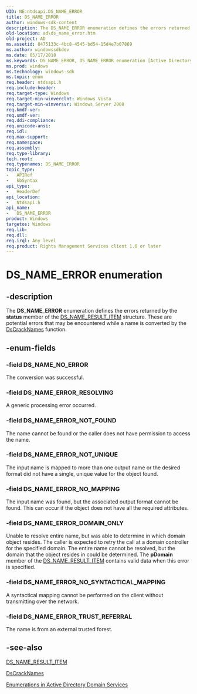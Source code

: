 ```yaml
---
UID: NE:ntdsapi.DS_NAME_ERROR
title: DS_NAME_ERROR
author: windows-sdk-content
description: The DS_NAME_ERROR enumeration defines the errors returned by the status member of the DS_NAME_RESULT_ITEM structure. These are potential errors that may be encountered while a name is converted by the DsCrackNames function.
old-location: ad\ds_name_error.htm
old-project: AD
ms.assetid: 8475133c-4bc8-4545-bd54-15d4e7b07869
ms.author: windowssdkdev
ms.date: 05/17/2018
ms.keywords: DS_NAME_ERROR, DS_NAME_ERROR enumeration [Active Directory], DS_NAME_ERROR_DOMAIN_ONLY, DS_NAME_ERROR_NOT_FOUND, DS_NAME_ERROR_NOT_UNIQUE, DS_NAME_ERROR_NO_MAPPING, DS_NAME_ERROR_NO_SYNTACTICAL_MAPPING, DS_NAME_ERROR_RESOLVING, DS_NAME_ERROR_TRUST_REFERRAL, DS_NAME_NO_ERROR, _glines_ds_name_error, ad.ds__name__error, ad.ds_name_error, ntdsapi/DS_NAME_ERROR, ntdsapi/DS_NAME_ERROR_DOMAIN_ONLY, ntdsapi/DS_NAME_ERROR_NOT_FOUND, ntdsapi/DS_NAME_ERROR_NOT_UNIQUE, ntdsapi/DS_NAME_ERROR_NO_MAPPING, ntdsapi/DS_NAME_ERROR_NO_SYNTACTICAL_MAPPING, ntdsapi/DS_NAME_ERROR_RESOLVING, ntdsapi/DS_NAME_ERROR_TRUST_REFERRAL, ntdsapi/DS_NAME_NO_ERROR
ms.prod: windows
ms.technology: windows-sdk
ms.topic: enum
req.header: ntdsapi.h
req.include-header: 
req.target-type: Windows
req.target-min-winverclnt: Windows Vista
req.target-min-winversvr: Windows Server 2008
req.kmdf-ver: 
req.umdf-ver: 
req.ddi-compliance: 
req.unicode-ansi: 
req.idl: 
req.max-support: 
req.namespace: 
req.assembly: 
req.type-library: 
tech.root: 
req.typenames: DS_NAME_ERROR
topic_type:
-	APIRef
-	kbSyntax
api_type:
-	HeaderDef
api_location:
-	Ntdsapi.h
api_name:
-	DS_NAME_ERROR
product: Windows
targetos: Windows
req.lib: 
req.dll: 
req.irql: Any level
req.product: Rights Management Services client 1.0 or later
---
```


# DS_NAME_ERROR enumeration


## -description


The <b>DS_NAME_ERROR</b> enumeration defines the errors returned by the <b>status</b> member of the <a href="https://msdn.microsoft.com/50a4488f-e2d4-4671-b0e7-fb8cb4096c5c">DS_NAME_RESULT_ITEM</a> structure. These are potential errors that may be encountered while a name is converted by the <a href="https://msdn.microsoft.com/f812a001-5aab-4c62-87bd-54f95792e271">DsCrackNames</a> function.


## -enum-fields




### -field DS_NAME_NO_ERROR

The conversion was successful.


### -field DS_NAME_ERROR_RESOLVING

A generic processing error occurred.


### -field DS_NAME_ERROR_NOT_FOUND

The name cannot be found or the caller does not have permission to access the name.


### -field DS_NAME_ERROR_NOT_UNIQUE

The input name is mapped to more than one output name or the desired format did not have a single, unique value for the object found.


### -field DS_NAME_ERROR_NO_MAPPING

The input name was found, but the associated output format cannot be found. This can occur if the object does not have all the required attributes.


### -field DS_NAME_ERROR_DOMAIN_ONLY

Unable to resolve entire name, but was able to determine in which domain object resides. The caller is expected to retry the call at a domain controller for the specified domain. The entire name cannot be resolved, but the domain that the object resides in could be determined. The <b>pDomain</b> member of the <a href="https://msdn.microsoft.com/50a4488f-e2d4-4671-b0e7-fb8cb4096c5c">DS_NAME_RESULT_ITEM</a> contains valid data when this error is specified.


### -field DS_NAME_ERROR_NO_SYNTACTICAL_MAPPING

A syntactical mapping cannot be performed on the client without transmitting over the network.


### -field DS_NAME_ERROR_TRUST_REFERRAL

The name is from an external trusted forest.


## -see-also




<a href="https://msdn.microsoft.com/50a4488f-e2d4-4671-b0e7-fb8cb4096c5c">DS_NAME_RESULT_ITEM</a>



<a href="https://msdn.microsoft.com/f812a001-5aab-4c62-87bd-54f95792e271">DsCrackNames</a>



<a href="https://msdn.microsoft.com/eafa3285-4474-4077-a6ad-b37f8211e7e6">Enumerations in Active Directory Domain Services</a>
 

 

